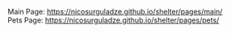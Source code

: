 Main Page: https://nicosurguladze.github.io/shelter/pages/main/ </br>
Pets Page: https://nicosurguladze.github.io/shelter/pages/pets/
